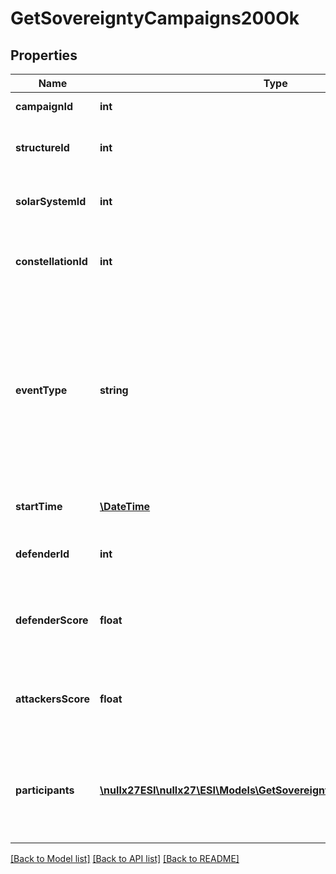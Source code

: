 # GetSovereigntyCampaigns200Ok

## Properties
Name | Type | Description | Notes
------------ | ------------- | ------------- | -------------
**campaignId** | **int** | Unique ID for this campaign. | 
**structureId** | **int** | The structure item ID that is related to this campaign. | 
**solarSystemId** | **int** | The solar system the structure is located in. | 
**constellationId** | **int** | The constellation in which the campaign will take place. | 
**eventType** | **string** | Type of event this campaign is for. tcu_defense, ihub_defense and station_defense are referred to as \&quot;Defense Events\&quot;, station_freeport as \&quot;Freeport Events\&quot;. | 
**startTime** | [**\DateTime**](\DateTime.md) | Time the event is scheduled to start. | 
**defenderId** | **int** | Defending alliance, only present in Defense Events | [optional] 
**defenderScore** | **float** | Score for the defending alliance, only present in Defense Events. | [optional] 
**attackersScore** | **float** | Score for all attacking parties, only present in Defense Events. | [optional] 
**participants** | [**\nullx27ESI\nullx27\ESI\Models\GetSovereigntyCampaignsParticipant[]**](GetSovereigntyCampaignsParticipant.md) | Alliance participating and their respective scores, only present in Freeport Events. | [optional] 

[[Back to Model list]](../README.md#documentation-for-models) [[Back to API list]](../README.md#documentation-for-api-endpoints) [[Back to README]](../README.md)


